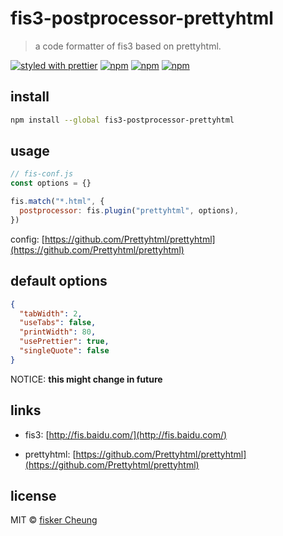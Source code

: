 # fis3-postprocessor-prettyhtml

> a code formatter of fis3 based on prettyhtml.

[![styled with prettier](https://img.shields.io/badge/styled_with-prettier-ff69b4.svg?style=flat-square)](https://github.com/prettier/prettier)
[![npm](https://img.shields.io/npm/v/fis3-postprocessor-prettyhtml.svg?style=flat-square)](https://www.npmjs.com/package/fis3-postprocessor-prettyhtml)
[![npm](https://img.shields.io/npm/dt/fis3-postprocessor-prettyhtml.svg?style=flat-square)](https://www.npmjs.com/package/fis3-postprocessor-prettyhtml)
[![npm](https://img.shields.io/npm/dm/fis3-postprocessor-prettyhtml.svg?style=flat-square)](https://www.npmjs.com/package/fis3-postprocessor-prettyhtml)

## install

```sh
npm install --global fis3-postprocessor-prettyhtml
```

## usage

```js
// fis-conf.js
const options = {}

fis.match("*.html", {
  postprocessor: fis.plugin("prettyhtml", options),
})
```

config: [https://github.com/Prettyhtml/prettyhtml](https://github.com/Prettyhtml/prettyhtml)

## default options

```json
{
  "tabWidth": 2,
  "useTabs": false,
  "printWidth": 80,
  "usePrettier": true,
  "singleQuote": false
}
```

NOTICE: **this might change in future**

## links

- fis3: [http://fis.baidu.com/](http://fis.baidu.com/)

- prettyhtml: [https://github.com/Prettyhtml/prettyhtml](https://github.com/Prettyhtml/prettyhtml)

## license

MIT © [fisker Cheung](https://www.fiskercheung.com/)
